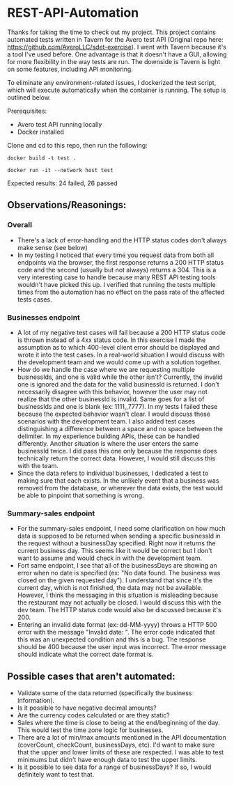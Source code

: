 # REST-API-Automation

Thanks for taking the time to check out my project. This project contains automated tests written in Tavern for the Avero test API (Original repo here: https://github.com/AveroLLC/sdet-exercise). I went with Tavern because it's a tool I've used before. One advantage is that it doesn't have a GUI, allowing for more flexibility in the way tests are run. The downside is Tavern is light on some features, including API monitoring.

To eliminate any environment-related issues, I dockerized the test script, which will execute automatically when the container is running. The setup is outlined below. 

Prerequisites:
* Avero test API running locally
* Docker installed

Clone and cd to this repo, then run the following:

`docker build -t test .`

`docker run -it --network host test`

Expected results: 24 failed, 26 passed


## Observations/Reasonings:

### Overall
* There's a lack of error-handling and the HTTP status codes don't always make sense (see below)
* In my testing I noticed that every time you request data from both all endpoints via the browser, the first response returns a 200 HTTP status code and the second (usually but not always) returns a 304. This is a very interesting case to handle because many REST API testing tools wouldn't have picked this up. I verified that running the tests multiple times from the automation has no effect on the pass rate of the affected tests cases.

### Businesses endpoint
* A lot of my negative test cases will fail because a 200 HTTP status code is thrown instead of a 4xx status code. In this exercise I made the assumption as to which 400-level client error should be displayed and wrote it into the test cases. In a real-world situation I would discuss with the development team and we would come up with a solution together.
* How do we handle the case where we are requesting multiple businessIds, and one is valid while the other isn't? Currently, the invalid one is ignored and the data for the valid businessId is returned. I don't necessarily disagree with this behavior, however the user may not realize that the other businessId is invalid. Same goes for a list of businessIds and one is blank (ex: 1111,,7777). In my tests I failed these because the expected behavior wasn't clear. I would discuss these scenarios with the development team. I also added test cases distinguishing a difference between a space and no space between the delimiter. In my experience building APIs, these can be handled differently. Another situation is where the user enters the same businessId twice. I did pass this one only because the response does technically return the correct data. However, I would still discuss this with the team.
* Since the data refers to individual businesses, I dedicated a test to making sure that each exists. In the unlikely event that a business was removed from the database, or wherever the data exists, the test would be able to pinpoint that something is wrong.

### Summary-sales endpoint
* For the summary-sales endpoint, I need some clarification on how much data is supposed to be returned when sending a specific businessId in the request without a businessDay specified. Right now it returns the current business day. This seems like it would be correct but I don't want to assume and would check in with the development team.
* Fort same endpoint, I see that all of the businessDays are showing an error when no date is specified (ex: "No data found. The business was closed on the given requested day"). I understand that since it's the current day, which is not finished, the data may not be available. However, I think the messaging in this situation is misleading because the restaurant may not actually be closed. I would discuss this with the dev team. The HTTP status code would also be discussed because it's 200.
* Entering an invalid date format (ex: dd-MM-yyyy) throws a HTTP 500 error with the message "Invalid date: <dateEntered>". The error code indicated that this was an unexpected condition and this is a bug. The response should be 400 because the user input was incorrect. The error message should indicate what the correct date format is.

## Possible cases that aren't automated:
- Validate some of the data returned (specifically the business information).
- Is it possible to have negative decimal amounts?
- Are the currency codes calculated or are they static? 
- Sales where the time is close to being at the end/beginning of the day. This would test the time zone logic for businesses.
- There are a lot of min/max amounts mentioned in the API documentation (coverCount, checkCount, businessDays, etc). I'd want to make sure that the upper and lower limits of these are respected. I was able to test minimums but didn't have enough data to test the upper limits.
- Is it possible to see data for a range of businessDays? If so, I would definitely want to test that.



